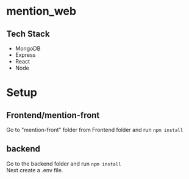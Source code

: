 # mention_web

## Tech Stack
- MongoDB
- Express
- React
- Node

# Setup
## Frontend/mention-front

Go to "mention-front" folder from Frontend folder and run `npm install`

## backend

Go to the backend folder and run `npm install`
<br />
Next create a .env file.


